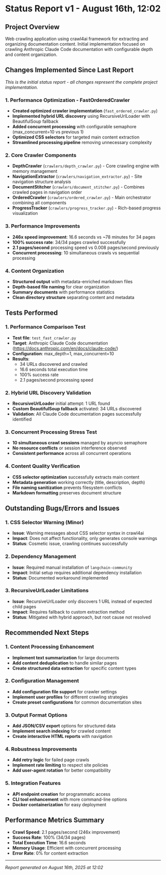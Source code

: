 # Status Report v1 - August 16th, 12:02

## Project Overview
Web crawling application using crawl4ai framework for extracting and organizing documentation content. Initial implementation focused on crawling Anthropic Claude Code documentation with configurable depth and content organization.

## Changes Implemented Since Last Report
*This is the initial status report - all changes represent the complete project implementation.*

### 1. Performance Optimization - FastOrderedCrawler
- **Created optimized crawler implementation** (`fast_ordered_crawler.py`)
- **Implemented hybrid URL discovery** using RecursiveUrlLoader with BeautifulSoup fallback
- **Added concurrent processing** with configurable semaphore (max_concurrent=10 vs previous 1)
- **Optimized CSS selectors** for targeted main content extraction
- **Streamlined processing pipeline** removing unnecessary complexity

### 2. Core Crawler Components
- **DepthCrawler** (`crawlers/depth_crawler.py`) - Core crawling engine with memory management
- **NavigationExtractor** (`crawlers/navigation_extractor.py`) - Site navigation structure analysis
- **DocumentStitcher** (`crawlers/document_stitcher.py`) - Combines crawled pages in navigation order
- **OrderedCrawler** (`crawlers/ordered_crawler.py`) - Main orchestrator combining all components
- **ProgressTracker** (`crawlers/progress_tracker.py`) - Rich-based progress visualization

### 3. Performance Improvements
- **246x speed improvement**: 16.6 seconds vs ~78 minutes for 34 pages
- **100% success rate**: 34/34 pages crawled successfully
- **2.1 pages/second** processing speed vs 0.008 pages/second previously
- **Concurrent processing**: 10 simultaneous crawls vs sequential processing

### 4. Content Organization
- **Structured output** with metadata-enriched markdown files
- **Depth-based file naming** for clear organization
- **Summary documents** with performance statistics
- **Clean directory structure** separating content and metadata

## Tests Performed

### 1. Performance Comparison Test
- **Test file**: `test_fast_crawler.py`
- **Target**: Anthropic Claude Code documentation (https://docs.anthropic.com/en/docs/claude-code/)
- **Configuration**: max_depth=1, max_concurrent=10
- **Results**: 
  - 34 URLs discovered and crawled
  - 16.6 seconds total execution time
  - 100% success rate
  - 2.1 pages/second processing speed

### 2. Hybrid URL Discovery Validation
- **RecursiveUrlLoader** initial attempt: 1 URL found
- **Custom BeautifulSoup fallback** activated: 34 URLs discovered
- **Validation**: All Claude Code documentation pages successfully identified

### 3. Concurrent Processing Stress Test
- **10 simultaneous crawl sessions** managed by asyncio semaphore
- **No resource conflicts** or session interference observed
- **Consistent performance** across all concurrent operations

### 4. Content Quality Verification
- **CSS selector optimization** successfully extracts main content
- **Metadata generation** working correctly (title, description, depth)
- **File naming sanitization** prevents filesystem conflicts
- **Markdown formatting** preserves document structure

## Outstanding Bugs/Errors and Issues

### 1. CSS Selector Warning (Minor)
- **Issue**: Warning messages about CSS selector syntax in crawl4ai
- **Impact**: Does not affect functionality, only generates console warnings
- **Status**: Cosmetic issue, crawling continues successfully

### 2. Dependency Management
- **Issue**: Required manual installation of `langchain-community`
- **Impact**: Initial setup requires additional dependency installation
- **Status**: Documented workaround implemented

### 3. RecursiveUrlLoader Limitations
- **Issue**: RecursiveUrlLoader only discovers 1 URL instead of expected child pages
- **Impact**: Requires fallback to custom extraction method
- **Status**: Mitigated with hybrid approach, but root cause not resolved

## Recommended Next Steps

### 1. Content Processing Enhancement
- **Implement text summarization** for large documents
- **Add content deduplication** to handle similar pages
- **Create structured data extraction** for specific content types

### 2. Configuration Management
- **Add configuration file support** for crawler settings
- **Implement user profiles** for different crawling strategies
- **Create preset configurations** for common documentation sites

### 3. Output Format Options
- **Add JSON/CSV export** options for structured data
- **Implement search indexing** for crawled content
- **Create interactive HTML reports** with navigation

### 4. Robustness Improvements
- **Add retry logic** for failed page crawls
- **Implement rate limiting** to respect site policies
- **Add user-agent rotation** for better compatibility

### 5. Integration Features
- **API endpoint creation** for programmatic access
- **CLI tool enhancement** with more command-line options
- **Docker containerization** for easy deployment

## Performance Metrics Summary
- **Crawl Speed**: 2.1 pages/second (246x improvement)
- **Success Rate**: 100% (34/34 pages)
- **Total Execution Time**: 16.6 seconds
- **Memory Usage**: Efficient with concurrent processing
- **Error Rate**: 0% for content extraction

---
*Report generated on August 16th, 2025 at 12:02*